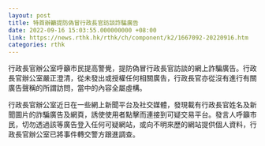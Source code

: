 ```yaml
---
layout: post
title: 特首辦籲提防偽冒行政長官訪談詐騙廣告
date: 2022-09-16 15:03:55.000000000 +08:00
link: https://news.rthk.hk/rthk/ch/component/k2/1667092-20220916.htm
categories: rthk
---
```


行政長官辦公室呼籲市民提高警覺，提防偽冒行政長官訪談的網上詐騙廣告。行政長官辦公室嚴正澄清，從未發出或授權任何相關廣告，行政長官亦從沒有進行有關廣告聲稱的所謂訪問，當中的內容全屬虛構。

行政長官辦公室近日在一些網上新聞平台及社交媒體，發現載有行政長官姓名及新聞圖片的詐騙廣告及網頁，誘使使用者點擊而連接到可疑交易平台。發言人呼籲市民，切勿透過該等廣告登入任何可疑網站，或向不明來歷的網站提供個人資料，行政長官辦公室已將事件轉交警方跟進調查。

